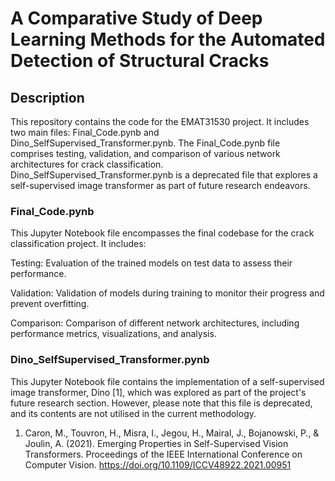 # A Comparative Study of Deep Learning Methods for the Automated Detection of Structural Cracks
## Description
This repository contains the code for the EMAT31530 project. It includes two main files: Final_Code.pynb and Dino_SelfSupervised_Transformer.pynb. The Final_Code.pynb file comprises testing, validation, and comparison of various network architectures for crack classification. Dino_SelfSupervised_Transformer.pynb is a deprecated file that explores a self-supervised image transformer as part of future research endeavors.

### Final_Code.pynb
This Jupyter Notebook file encompasses the final codebase for the crack classification project. It includes:

Testing: Evaluation of the trained models on test data to assess their performance.

Validation: Validation of models during training to monitor their progress and prevent overfitting.

Comparison: Comparison of different network architectures, including performance metrics, visualizations, and analysis.

### Dino_SelfSupervised_Transformer.pynb
This Jupyter Notebook file contains the implementation of a self-supervised image transformer, Dino [1], which was explored as part of the project's future research section. However, please note that this file is deprecated, and its contents are not utilised in the current methodology.



1. Caron, M., Touvron, H., Misra, I., Jegou, H., Mairal, J., Bojanowski, P., & Joulin, A. (2021). Emerging Properties in Self-Supervised Vision Transformers. Proceedings of the IEEE International Conference on Computer Vision. https://doi.org/10.1109/ICCV48922.2021.00951
